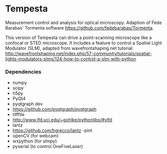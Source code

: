 # Tempesta
Measurement control and analysis for optical microscopy. Adaption of Fede Barabas' Tormenta software https://github.com/fedebarabas/Tormenta.

This version of Tempesta can drive a point-scanning microscope like a confocal or STED microscope. It includes a feature to control a Spatial Light Modulator (SLM), adapted from wavefrontshaping.net tutorial:
http://wavefrontshaping.net/index.php/57-community/tutorials/spatial-lights-modulators-slms/124-how-to-control-a-slm-with-python

### Dependencies
 - numpy
 - scipy
 - h5py
 - PyQt4
 - pyqtgraph dev
  - https://github.com/pyqtgraph/pyqtgraph
 - tifffile
  - http://www.lfd.uci.edu/~gohlke/pythonlibs/#vlfd
 - lantz
  - https://github.com/hgrecco/lantz
 -pint
 - openCV (for webcam)
 - wxpython (for slmpy)
 - pyserial (to control OneFiveLaser)
